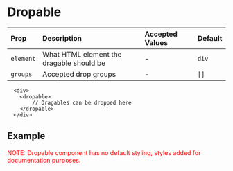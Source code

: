 # Dropable

| Prop       | Description                                        | Accepted Values                 | Default     |
| :--------- | :------------------------------------------------- | :------------------------------ | :---------- |
| `element`  | What HTML element the dragable should be           | -                               | `div`       |
| `groups`   | Accepted drop groups                               | -                               | `[]`        |

```vue
  <div>
    <dropable>
        // Dragables can be dropped here
    </dropable>
  </div>
```

## Example

<span style="color:red;">NOTE: Dropable component has no default styling, styles added for documentation purposes.</span>
<DropableExample style="margin-top:20px"/>

<script setup>
import DropableExample from './DropableExample.vue'
</script>